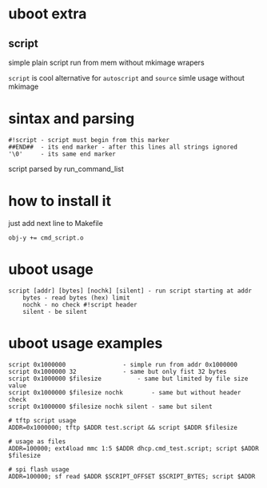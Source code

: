 # uboot extra

## script 

simple plain script run from mem without mkimage wrapers

`script` is cool alternative for `autoscript` and `source`
simle usage without mkimage 

# sintax and parsing

```
#!script - script must begin from this marker
##END##  - its end marker - after this lines all strings ignored
'\0'     - its same end marker
```

script parsed by run_command_list

# how to install it 

just add next line to Makefile

    obj-y += cmd_script.o

# uboot usage

    script [addr] [bytes] [nochk] [silent] - run script starting at addr
	    bytes - read bytes (hex) limit
	    nochk - no check #!script header
	    silent - be silent

# uboot usage  examples

    script 0x1000000				- simple run from addr 0x1000000
    script 0x1000000 32 			- same but only fist 32 bytes
    script 0x1000000 $filesize 			- same but limited by file size value 
    script 0x1000000 $filesize nochk 		- same but without header check
    script 0x1000000 $filesize nochk silent	- same but silent

    # tftp script usage
    ADDR=0x1000000; tftp $ADDR test.script && script $ADDR $filesize 

    # usage as files
    ADDR=100000; ext4load mmc 1:5 $ADDR dhcp.cmd_test.script; script $ADDR $filesize

    # spi flash usage
    ADDR=100000; sf read $ADDR $SCRIPT_OFFSET $SCRIPT_BYTES; script $ADDR
